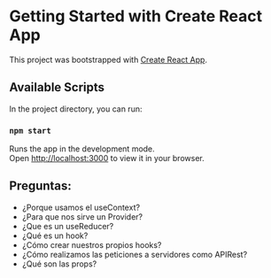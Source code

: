 # Getting Started with Create React App

This project was bootstrapped with [Create React App](https://github.com/facebook/create-react-app).

## Available Scripts

In the project directory, you can run:

### `npm start`

Runs the app in the development mode.\
Open [http://localhost:3000](http://localhost:3000) to view it in your browser.

## Preguntas:

- ¿Porque usamos el useContext?
- ¿Para que nos sirve un Provider?
- ¿Que es un useReducer?
- ¿Qué es un hook?
- ¿Cómo crear nuestros propios hooks?
- ¿Cómo realizamos las peticiones a servidores como APIRest?
- ¿Qué son las props?
